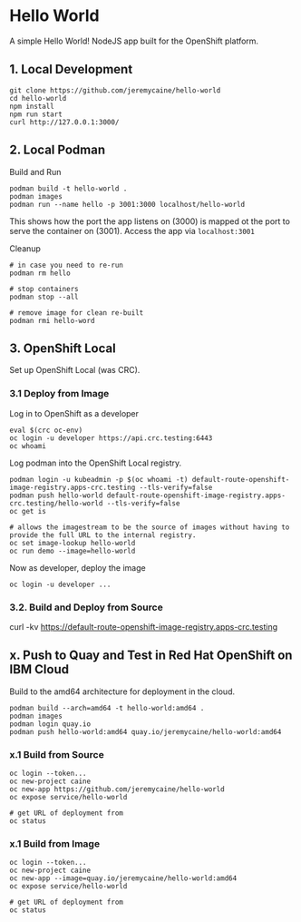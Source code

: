 # Hello World
A simple Hello World! NodeJS app built for the OpenShift platform.

## 1. Local Development
```
git clone https://github.com/jeremycaine/hello-world
cd hello-world
npm install
npm run start
curl http://127.0.0.1:3000/
```

## 2. Local Podman
Build and Run
```
podman build -t hello-world .
podman images
podman run --name hello -p 3001:3000 localhost/hello-world
```
This shows how the port the app listens on (3000) is mapped ot the port to serve the container on (3001). Access the app via `localhost:3001`

Cleanup
```
# in case you need to re-run
podman rm hello

# stop containers
podman stop --all

# remove image for clean re-built
podman rmi hello-word
```

## 3. OpenShift Local 
Set up OpenShift Local (was CRC).

### 3.1 Deploy from Image
Log in to OpenShift as a developer
```
eval $(crc oc-env)
oc login -u developer https://api.crc.testing:6443
oc whoami
```

Log podman into the OpenShift Local registry.
```
podman login -u kubeadmin -p $(oc whoami -t) default-route-openshift-image-registry.apps-crc.testing --tls-verify=false
podman push hello-world default-route-openshift-image-registry.apps-crc.testing/hello-world --tls-verify=false
oc get is

# allows the imagestream to be the source of images without having to provide the full URL to the internal registry.
oc set image-lookup hello-world
oc run demo --image=hello-world 
```

Now as developer, deploy the image
```
oc login -u developer ...

```

### 3.2. Build and Deploy from Source


curl -kv https://default-route-openshift-image-registry.apps-crc.testing


## x. Push to Quay and Test in Red Hat OpenShift on IBM Cloud
Build to the amd64 architecture for deployment in the cloud.
```
podman build --arch=amd64 -t hello-world:amd64 .
podman images
podman login quay.io
podman push hello-world:amd64 quay.io/jeremycaine/hello-world:amd64
```

### x.1 Build from Source
```
oc login --token...
oc new-project caine
oc new-app https://github.com/jeremycaine/hello-world
oc expose service/hello-world

# get URL of deployment from
oc status
```

### x.1 Build from Image
```
oc login --token...
oc new-project caine
oc new-app --image=quay.io/jeremycaine/hello-world:amd64
oc expose service/hello-world

# get URL of deployment from
oc status
```

